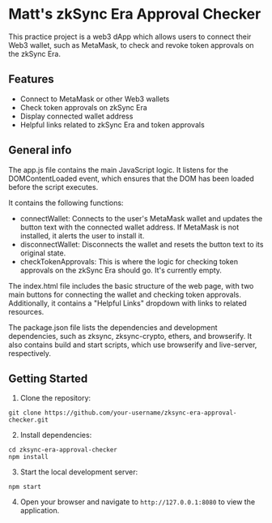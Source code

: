 # Matt's zkSync Era Approval Checker 

This practice project is a web3 dApp which allows users to connect their Web3 wallet, such as MetaMask, to check and revoke token approvals on the zkSync Era.

## Features

- Connect to MetaMask or other Web3 wallets
- Check token approvals on zkSync Era 
- Display connected wallet address
- Helpful links related to zkSync Era and token approvals

## General info

The app.js file contains the main JavaScript logic. It listens for the DOMContentLoaded event, which ensures that the DOM has been loaded before the script executes. 

It contains the following functions:

- connectWallet: Connects to the user's MetaMask wallet and updates the button text with the connected wallet address. If MetaMask is not installed, it alerts the user to install it.
- disconnectWallet: Disconnects the wallet and resets the button text to its original state.
- checkTokenApprovals: This is where the logic for checking token approvals on the zkSync Era should go. It's currently empty.

The index.html file includes the basic structure of the web page, with two main buttons for connecting the wallet and checking token approvals. Additionally, it contains a "Helpful Links" dropdown with links to related resources.

The package.json file lists the dependencies and development dependencies, such as zksync, zksync-crypto, ethers, and browserify. It also contains build and start scripts, which use browserify and live-server, respectively.


## Getting Started

1. Clone the repository:

```
git clone https://github.com/your-username/zksync-era-approval-checker.git
```

2. Install dependencies:

```
cd zksync-era-approval-checker
npm install
```

3. Start the local development server:

```
npm start
```

4. Open your browser and navigate to `http://127.0.0.1:8080` to view the application.
